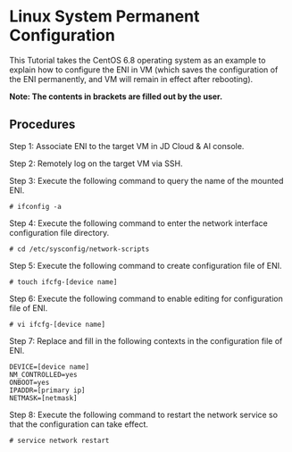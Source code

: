 # Linux System Permanent Configuration

This Tutorial takes the CentOS 6.8 operating system as an example to explain how to configure the ENI in VM (which saves the configuration of the ENI permanently, and VM will remain in effect after rebooting).

**Note: The contents in brackets are filled out by the user.**

## Procedures
Step 1: Associate ENI to the target VM in JD Cloud & AI console.

Step 2: Remotely log on the target VM via SSH.

Step 3: Execute the following command to query the name of the mounted ENI.

	# ifconfig -a

Step 4: Execute the following command to enter the network interface configuration file directory.

	# cd /etc/sysconfig/network-scripts

Step 5: Execute the following command to create configuration file of ENI.

	# touch ifcfg-[device name]

Step 6: Execute the following command to enable editing for configuration file of ENI.

	# vi ifcfg-[device name]

Step 7: Replace and fill in the following contexts in the configuration file of ENI.

	DEVICE=[device name]
	NM_CONTROLLED=yes
	ONBOOT=yes
	IPADDR=[primary ip]
	NETMASK=[netmask]

Step 8: Execute the following command to restart the network service so that the configuration can take effect.

	# service network restart


